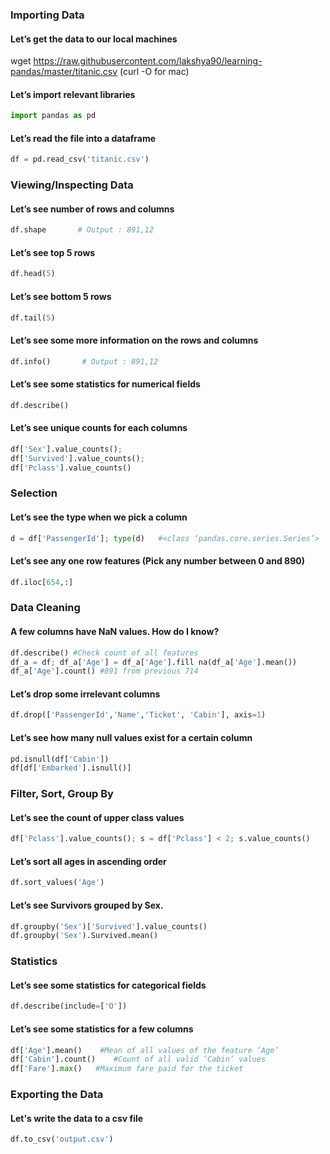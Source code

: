 ### Importing Data
#### Let’s get the data to our local machines

wget https://raw.githubusercontent.com/lakshya90/learning-pandas/master/titanic.csv (curl -O <url> for mac)

#### Let’s import relevant libraries

```python
import pandas as pd
```
#### Let’s read the file into a dataframe
```python
df = pd.read_csv('titanic.csv')
``` 

### Viewing/Inspecting Data
#### Let’s see number of rows and columns
```python
df.shape       # Output : 891,12
```
#### Let’s see top 5 rows
```python
df.head(5)
```
#### Let’s see bottom 5 rows
```python
df.tail(5)
```
#### Let’s see some more information on the rows and columns
```python
df.info()       # Output : 891,12
```
#### Let’s see some statistics for numerical fields
```python
df.describe()
```
#### Let’s see unique counts for each columns
```python
df['Sex'].value_counts(); 
df['Survived'].value_counts();
df['Pclass'].value_counts() 
```

### Selection
#### Let’s see the type when we pick a column
```python
d = df['PassengerId']; type(d)   #<class ‘pandas.core.series.Series’>  
```
#### Let’s see any one row features (Pick any number between 0 and 890)
```python
df.iloc[654,:]
```

### Data Cleaning
#### A few columns have NaN values. How do I know?
```python
df.describe() #Check count of all features
df_a = df; df_a['Age'] = df_a['Age'].fill na(df_a['Age'].mean())
df_a['Age'].count() #891 from previous 714
```
#### Let’s drop some irrelevant columns
```python
df.drop(['PassengerId','Name','Ticket', 'Cabin'], axis=1)
```
#### Let’s see how many null values exist for a certain column
```python
pd.isnull(df['Cabin'])
df[df['Embarked'].isnull()]
```

### Filter, Sort, Group By
#### Let’s see the count of upper class values
```python
df['Pclass'].value_counts(); s = df['Pclass'] < 2; s.value_counts()
```
#### Let’s sort all ages in ascending order
```python
df.sort_values('Age')
```
#### Let’s see Survivors grouped by Sex.
```python
df.groupby('Sex')['Survived'].value_counts()
df.groupby('Sex').Survived.mean()
```

### Statistics
#### Let’s see some statistics for categorical fields

```python
df.describe(include=['O'])
```
#### Let’s see some statistics for a few columns
```python
df['Age'].mean()    #Mean of all values of the feature ‘Age’
df['Cabin'].count()    #Count of all valid ‘Cabin’ values
df['Fare'].max()   #Maximum fare paid for the ticket
```

### Exporting the Data
#### Let's write the data to a csv file

```python
df.to_csv('output.csv')
```















